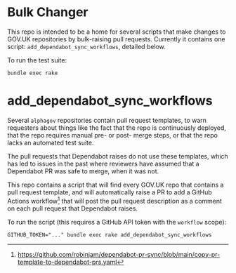 # Bulk Changer

This repo is intended to be a home for several scripts that make changes to GOV.UK repositories by bulk-raising pull requests. Currently it contains one script: `add_dependabot_sync_workflows`, detailed below.

To run the test suite:

`bundle exec rake`

# add_dependabot_sync_workflows

Several `alphagov` repositories contain pull request templates, to warn requesters about things like the fact that the repo is continuously deployed, that the repo requires manual pre- or post- merge steps, or that the repo lacks an automated test suite.

The pull requests that Dependabot raises do not use these templates, which has led to issues in the past where reviewers have assumed that a Dependabot PR was safe to merge, when it was not.

This repo contains a script that will find every GOV.UK repo that contains a pull request template, and will automatically raise a PR to add a GitHub Actions workflow[^workflow] that will post the pull request description as a comment on each pull request that Dependabot raises.

To run the script (this requires a GitHub API token with the `workflow` scope):

`GITHUB_TOKEN="..." bundle exec rake add_dependabot_sync_workflows`

[^workflow]: https://github.com/robinjam/dependabot-pr-sync/blob/main/copy-pr-template-to-dependabot-prs.yaml
